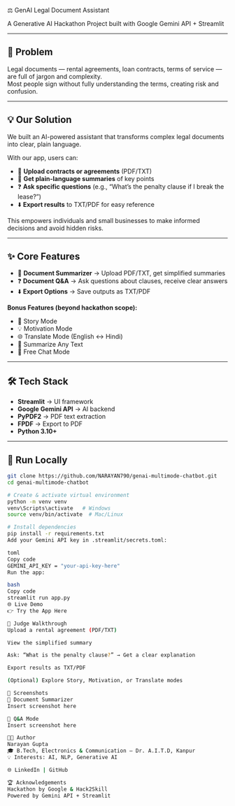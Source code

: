 ⚖️ GenAI Legal Document Assistant

A Generative AI Hackathon Project built with Google Gemini API + Streamlit

---

## 🚨 Problem

Legal documents — rental agreements, loan contracts, terms of service — are full of jargon and complexity.  
Most people sign without fully understanding the terms, creating risk and confusion.

---

## 💡 Our Solution

We built an AI-powered assistant that transforms complex legal documents into clear, plain language.  

With our app, users can:

- 📂 **Upload contracts or agreements** (PDF/TXT)  
- 📑 **Get plain-language summaries** of key points  
- ❓ **Ask specific questions** (e.g., “What’s the penalty clause if I break the lease?”)  
- ⬇️ **Export results** to TXT/PDF for easy reference  

This empowers individuals and small businesses to make informed decisions and avoid hidden risks.

---

## ✨ Core Features

- 📑 **Document Summarizer** → Upload PDF/TXT, get simplified summaries  
- ❓ **Document Q&A** → Ask questions about clauses, receive clear answers  
- ⬇️ **Export Options** → Save outputs as TXT/PDF  

**Bonus Features (beyond hackathon scope):**  

- 📖 Story Mode  
- 💡 Motivation Mode  
- 🌐 Translate Mode (English ↔ Hindi)  
- 📝 Summarize Any Text  
- 💬 Free Chat Mode  

---

## 🛠️ Tech Stack

- **Streamlit** → UI framework  
- **Google Gemini API** → AI backend  
- **PyPDF2** → PDF text extraction  
- **FPDF** → Export to PDF  
- **Python 3.10+**

---

## 🚀 Run Locally

```bash
git clone https://github.com/NARAYAN790/genai-multimode-chatbot.git
cd genai-multimode-chatbot

# Create & activate virtual environment
python -m venv venv
venv\Scripts\activate   # Windows
source venv/bin/activate  # Mac/Linux

# Install dependencies
pip install -r requirements.txt
Add your Gemini API key in .streamlit/secrets.toml:

toml
Copy code
GEMINI_API_KEY = "your-api-key-here"
Run the app:

bash
Copy code
streamlit run app.py
🌐 Live Demo
👉 Try the App Here

🧭 Judge Walkthrough
Upload a rental agreement (PDF/TXT)

View the simplified summary

Ask: “What is the penalty clause?” → Get a clear explanation

Export results as TXT/PDF

(Optional) Explore Story, Motivation, or Translate modes

📸 Screenshots
🔹 Document Summarizer
Insert screenshot here

🔹 Q&A Mode
Insert screenshot here

👨‍💻 Author
Narayan Gupta
🎓 B.Tech, Electronics & Communication – Dr. A.I.T.D, Kanpur
💡 Interests: AI, NLP, Generative AI

🌐 LinkedIn | GitHub

🏆 Acknowledgements
Hackathon by Google & Hack2Skill
Powered by Gemini API + Streamlit